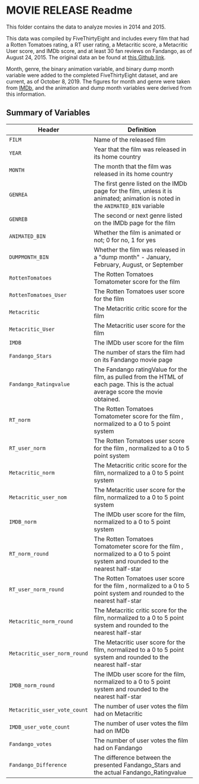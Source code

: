 # MOVIE RELEASE Readme

This folder contains the data to analyze movies in 2014 and 2015.

This data was compiled by FiveThirtyEight and includes every film that had a Rotten Tomatoes rating, a RT user rating, a Metacritic score, a Metacritic User score, and IMDb score, and at least 30 fan reviews on Fandango, as of August 24, 2015.
The original data an be found at [this Github link](https://github.com/fivethirtyeight/data/tree/master/fandango).

Month, genre, the binary animation variable, and binary dump month variable were added to the completed FiveThirtyEight dataset, and are current, as of October 8, 2019. The figures for month and genre were taken from [IMDb](https://www.imdb.com/?ref_=nv_home), and the animation and dump month variables were derived from this information.

## Summary of Variables

Header | Definition
---|--------
`FILM` | Name of the released film
`YEAR` | Year that the film was released in its home country
`MONTH` | The month that the film was released in its home country
`GENREA` | The first genre listed on the IMDb page for the film, unless it is animated; animation is noted in the `ANIMATED_BIN` variable
`GENREB` | The second or next genre listed on the IMDb page for the film
`ANIMATED_BIN` | Whether the film is animated or not; 0 for no, 1 for yes
`DUMPMONTH_BIN` | Whether the film was released in a "dump month" - January, February, August, or September
`RottenTomatoes` | The Rotten Tomatoes Tomatometer score  for the film
`RottenTomatoes_User` | The Rotten Tomatoes user score for the film
`Metacritic` | The Metacritic critic score for the film
`Metacritic_User` | The Metacritic user score for the film
`IMDB` | The IMDb user score for the film
`Fandango_Stars` | The number of stars the film had on its Fandango movie page
`Fandango_Ratingvalue` | The Fandango ratingValue for the film, as pulled from the HTML of each page. This is the actual average score the movie obtained.
`RT_norm` | The Rotten Tomatoes Tomatometer score  for the film , normalized to a 0 to 5 point system
`RT_user_norm` | The Rotten Tomatoes user score for the film , normalized to a 0 to 5 point system
`Metacritic_norm` | The Metacritic critic score for the film, normalized to a 0 to 5 point system
`Metacritic_user_nom` | The Metacritic user score for the film, normalized to a 0 to 5 point system
`IMDB_norm` | The IMDb user score for the film, normalized to a 0 to 5 point system
`RT_norm_round` | The Rotten Tomatoes Tomatometer score  for the film , normalized to a 0 to 5 point system and rounded to the nearest half-star
`RT_user_norm_round` | The Rotten Tomatoes user score for the film , normalized to a 0 to 5 point system and rounded to the nearest half-star
`Metacritic_norm_round` | The Metacritic critic score for the film, normalized to a 0 to 5 point system and rounded to the nearest half-star
`Metacritic_user_norm_round` | The Metacritic user score for the film, normalized to a 0 to 5 point system and rounded to the nearest half-star
`IMDB_norm_round` | The IMDb user score for the film, normalized to a 0 to 5 point system and rounded to the nearest half-star
`Metacritic_user_vote_count` | The number of user votes the film had on Metacritic
`IMDB_user_vote_count` | The number of user votes the film had on IMDb
`Fandango_votes` | The number of user votes the film had on Fandango
`Fandango_Difference` | The difference between the presented Fandango_Stars and the actual Fandango_Ratingvalue
